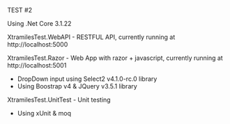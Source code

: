 TEST #2

Using .Net Core 3.1.22


XtramilesTest.WebAPI - RESTFUL API, currently running at http://localhost:5000


XtramilesTest.Razor - Web App with razor + javascript, currently running at http://localhost:5001
- DropDown input using Select2 v4.1.0-rc.0 library
- Using Boostrap v4 & JQuery v3.5.1 library


XtramilesTest.UnitTest - Unit testing
- Using xUnit & moq
